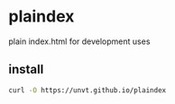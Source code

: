 # plaindex
plain index.html for development uses

## install
```zsh
curl -O https://unvt.github.io/plaindex
```
